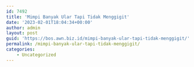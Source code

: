 ```yaml
---
id: 7492
title: 'Mimpi Banyak Ular Tapi Tidak Menggigit'
date: '2023-02-01T18:04:34+00:00'
author: admin
layout: post
guid: 'https://bos.awn.biz.id/mimpi-banyak-ular-tapi-tidak-menggigit/'
permalink: /mimpi-banyak-ular-tapi-tidak-menggigit/
categories:
    - Uncategorized
---
```


